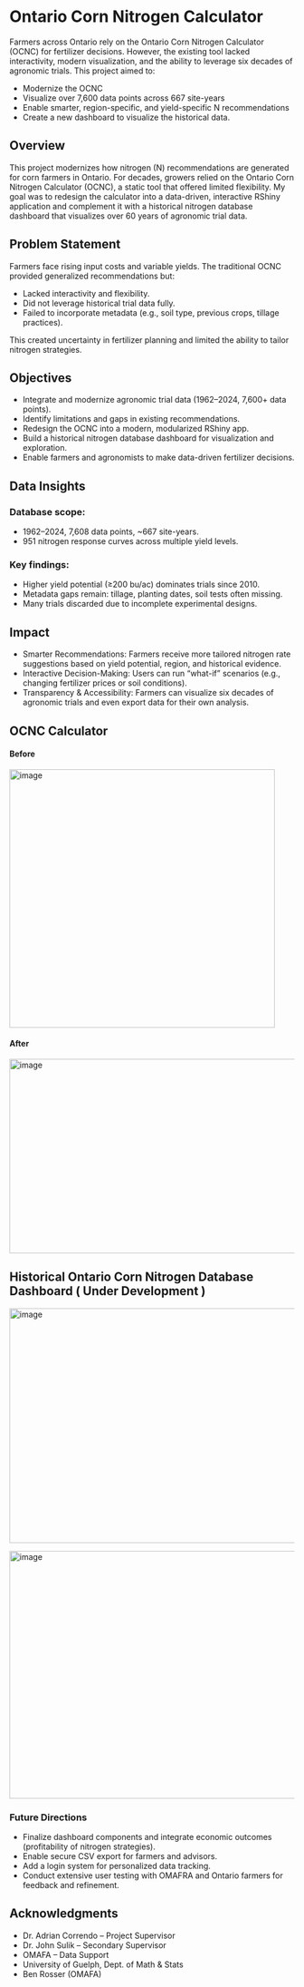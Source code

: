 # Ontario Corn Nitrogen Calculator 

Farmers across Ontario rely on the Ontario Corn Nitrogen Calculator (OCNC) for fertilizer decisions. However, the existing tool lacked interactivity, modern visualization, and the ability to leverage six decades of agronomic trials. This project aimed to: 

- Modernize the OCNC
- Visualize over 7,600 data points across 667 site-years
- Enable smarter, region-specific, and yield-specific N recommendations
- Create a new dashboard to visualize the historical data. 


## Overview

This project modernizes how nitrogen (N) recommendations are generated for corn farmers in Ontario. For decades, growers relied on the Ontario Corn Nitrogen Calculator (OCNC), a static tool that offered limited flexibility. My goal was to redesign the calculator into a data-driven, interactive RShiny application and complement it with a historical nitrogen database dashboard that visualizes over 60 years of agronomic trial data.

## Problem Statement

Farmers face rising input costs and variable yields. The traditional OCNC provided generalized recommendations but:

- Lacked interactivity and flexibility.
- Did not leverage historical trial data fully.
- Failed to incorporate metadata (e.g., soil type, previous crops, tillage practices).

This created uncertainty in fertilizer planning and limited the ability to tailor nitrogen strategies.

## Objectives

- Integrate and modernize agronomic trial data (1962–2024, 7,600+ data points).
- Identify limitations and gaps in existing recommendations.
- Redesign the OCNC into a modern, modularized RShiny app.
- Build a historical nitrogen database dashboard for visualization and exploration.
- Enable farmers and agronomists to make data-driven fertilizer decisions.


## Data Insights

### Database scope:

- 1962–2024, 7,608 data points, ~667 site-years.
- 951 nitrogen response curves across multiple yield levels.



### Key findings:

- Higher yield potential (≥200 bu/ac) dominates trials since 2010.
- Metadata gaps remain: tillage, planting dates, soil tests often missing.
- Many trials discarded due to incomplete experimental designs.

## Impact

- Smarter Recommendations: Farmers receive more tailored nitrogen rate suggestions based on yield potential, region, and historical evidence.
- Interactive Decision-Making: Users can run “what-if” scenarios (e.g., changing fertilizer prices or soil conditions).
- Transparency & Accessibility: Farmers can visualize six decades of agronomic trials and even export data for their own analysis.



## OCNC Calculator

#### Before <br/> 

<img width="469" height="456" alt="image" src="https://github.com/user-attachments/assets/67f1ff2c-de92-4a14-9bb1-d0919c04a307" />




#### After <br/>

<img width="635" height="343" alt="image" src="https://github.com/user-attachments/assets/18fd6232-c268-4b10-b127-807915279938" />



## Historical Ontario Corn Nitrogen Database Dashboard ( Under Development ) 


<img width="854" height="414" alt="image" src="https://github.com/user-attachments/assets/83cae6f0-e32c-4b9d-b830-12984514d6fb" /> <br/> 


<img width="894" height="437" alt="image" src="https://github.com/user-attachments/assets/4c09206c-0b92-467b-bff6-a88b688a7b13" />




### Future Directions

- Finalize dashboard components and integrate economic outcomes (profitability of nitrogen strategies).
- Enable secure CSV export for farmers and advisors.
- Add a login system for personalized data tracking.
- Conduct extensive user testing with OMAFRA and Ontario farmers for feedback and refinement.



## Acknowledgments

- Dr. Adrian Correndo – Project Supervisor
- Dr. John Sulik – Secondary Supervisor
- OMAFA – Data Support
- University of Guelph, Dept. of Math & Stats
- Ben Rosser (OMAFA)


